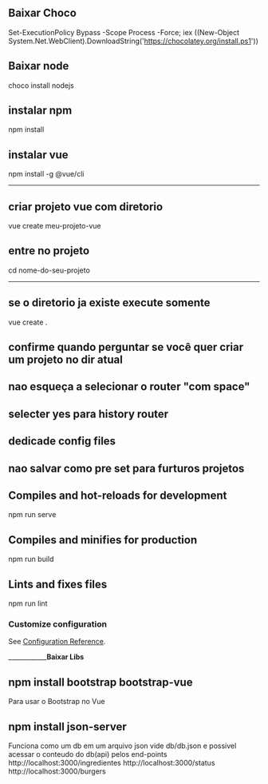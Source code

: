 ## Baixar Choco
Set-ExecutionPolicy Bypass -Scope Process -Force; iex ((New-Object System.Net.WebClient).DownloadString('https://chocolatey.org/install.ps1'))

## Baixar node
choco install nodejs

## instalar npm
npm install

## instalar vue 
npm install -g @vue/cli
______________________________________________
## criar projeto vue  com diretorio 
vue create meu-projeto-vue

## entre no projeto
cd nome-do-seu-projeto
____________________________________________
## se o diretorio ja existe execute somente 
vue create .

## confirme quando perguntar se  você quer criar um projeto no dir atual

## nao esqueça a selecionar o router "com space"

## selecter yes para history router

## dedicade config files

## nao salvar como pre set para furturos projetos

## Compiles and hot-reloads for development
npm run serve

## Compiles and minifies for production
npm run build

## Lints and fixes files
npm run lint

### Customize configuration
See [Configuration Reference](https://cli.vuejs.org/config/).

____________________________________________________Baixar Libs________________________________________

## npm install bootstrap bootstrap-vue
Para usar o Bootstrap no Vue

## npm install json-server
Funciona como um db em um arquivo json vide db/db.json
e possivel acessar o conteudo do db(api) pelos end-points
http://localhost:3000/ingredientes
http://localhost:3000/status
http://localhost:3000/burgers

